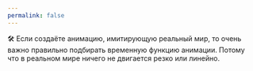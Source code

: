 ```yaml
---
permalink: false
---
```


🛠 Если создаёте анимацию, имитирующую реальный мир, то очень важно правильно подбирать временную функцию анимации. Потому что в реальном мире ничего не двигается резко или линейно.
